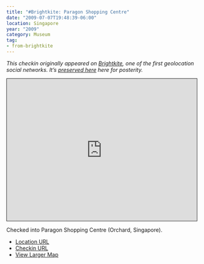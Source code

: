 ```yaml
---
title: "#Brightkite: Paragon Shopping Centre"
date: "2009-07-07T19:48:39-06:00"
location: Singapore
year: "2009"
category: Museum
tag:
- from-brightkite
---
```

<p style="font-style:italic">This checkin originally appeared on <a href="https://rubenerd.com/tag/from-brightkite/" title="View all posts imported from Brightkite">Brightkite</a>, one of the first geolocation social networks. It’s <a title="View all posts in the museum" href="https://rubenerd.com/museum/">preserved here</a> here for posterity.</p>

<iframe style="width:498px; height:373px; border:1px solid;" src="http://www.openstreetmap.org/export/embed.html?bbox=103.8348314166069%2C1.3028324338685582%2C103.83644342422485%2C1.3048355252457735&amp;layer=mapnik"></iframe>

Checked into Paragon Shopping Centre (Orchard, Singapore).

* [Location URL](http://brightkite.com/places/75ac89486b6111dea4e0003048c10834)
* [Checkin URL](http://brightkite.com/objects/75bb44b06b6111dea4e0003048c10834)
* [View Larger Map](http://www.openstreetmap.org/#map=19/1.30383/103.83564)

